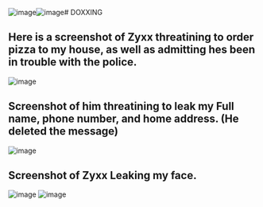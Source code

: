 ![image](https://github.com/user-attachments/assets/1bd7fc07-704d-4504-a5e0-1999d5856f50)![image](https://github.com/user-attachments/assets/1bd7fc07-704d-4504-a5e0-1999d5856f50)# DOXXING

## Here is a screenshot of Zyxx threatining to order pizza to my house, as well as admitting hes been in trouble with the police.
![image](https://github.com/user-attachments/assets/599b42eb-7b57-44c4-87ab-7c84d200125a)

## Screenshot of him threatining to leak my Full name, phone number, and home address. (He deleted the message)
![image](https://github.com/user-attachments/assets/2f79ceb2-dc08-426d-8071-328e1cd7bdb8)

## Screenshot of Zyxx Leaking my face.
![image](https://github.com/user-attachments/assets/a8ad1e95-5f02-4961-af2b-cc8d043d1c14)
![image](https://github.com/user-attachments/assets/a8ad1e95-5f02-4961-af2b-cc8d043d1c14)
